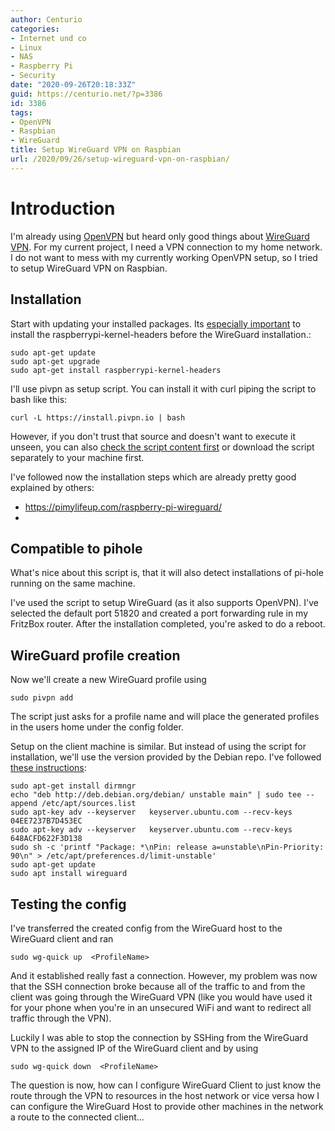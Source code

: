 ```yaml
---
author: Centurio
categories:
- Internet und co
- Linux
- NAS
- Raspberry Pi
- Security
date: "2020-09-26T20:18:33Z"
guid: https://centurio.net/?p=3386
id: 3386
tags:
- OpenVPN
- Raspbian
- WireGuard
title: Setup WireGuard VPN on Raspbian
url: /2020/09/26/setup-wireguard-vpn-on-raspbian/
---
```

# Introduction
I'm already using [OpenVPN](/2014/12/23/how-to-use-client-certificates-with-synology-vpn-server-and-openvpn) but heard only good things about [WireGuard VPN](https://www.wireguard.com/). For my current project, I need a VPN connection to my home network. I do not want to mess with my currently working OpenVPN setup, so I tried to setup WireGuard VPN on Raspbian.

## Installation
Start with updating your installed packages. Its [especially important](https://stackoverflow.com/a/62780701/831825) to install the raspberrypi-kernel-headers before the WireGuard installation.:

```
sudo apt-get update
sudo apt-get upgrade
sudo apt-get install raspberrypi-kernel-headers
```

I'll use pivpn as setup script. You can install it with curl piping the script to bash like this:

```
curl -L https://install.pivpn.io | bash
```

However, if you don't trust that source and doesn't want to execute it unseen, you can also [check the script content first](https://install.pivpn.io/) or download the script separately to your machine first.

I've followed now the installation steps which are already pretty good explained by others:

  * <https://pimylifeup.com/raspberry-pi-wireguard/>
  * 

## Compatible to pihole
What's nice about this script is, that it will also detect installations of pi-hole running on the same machine.

I've used the script to setup WireGuard (as it also supports OpenVPN). I've selected the default port 51820 and created a port forwarding rule in my FritzBox router. After the installation completed, you're asked to do a reboot.

## WireGuard profile creation
Now we'll create a new WireGuard profile using

```
sudo pivpn add
```

The script just asks for a profile name and will place the generated profiles in the users home under the config folder.

Setup on the client machine is similar. But instead of using the script for installation, we'll use the version provided by the Debian repo. I've followed [these instructions](https://engineerworkshop.com/blog/how-to-set-up-wireguard-on-a-raspberry-pi/):

```
sudo apt-get install dirmngr
echo "deb http://deb.debian.org/debian/ unstable main" | sudo tee --append /etc/apt/sources.list
sudo apt-key adv --keyserver   keyserver.ubuntu.com --recv-keys 04EE7237B7D453EC
sudo apt-key adv --keyserver   keyserver.ubuntu.com --recv-keys 648ACFD622F3D138
sudo sh -c 'printf "Package: *\nPin: release a=unstable\nPin-Priority: 90\n" > /etc/apt/preferences.d/limit-unstable'
sudo apt-get update
sudo apt install wireguard
```

## Testing the config
I've transferred the created config from the WireGuard host to the WireGuard client and ran

```
sudo wg-quick up  <ProfileName>
```

And it established really fast a connection. However, my problem was now that the SSH connection broke because all of the traffic to and from the client was going through the WireGuard VPN (like you would have used it for your phone when you're in an unsecured WiFi and want to redirect all traffic through the VPN).

Luckily I was able to stop the connection by SSHing from the WireGuard VPN to the assigned IP of the WireGuard client and by using

```
sudo wg-quick down  <ProfileName>
```

The question is now, how can I configure WireGuard Client to just know the route through the VPN to resources in the host network or vice versa how I can configure the WireGuard Host to provide other machines in the network a route to the connected client...